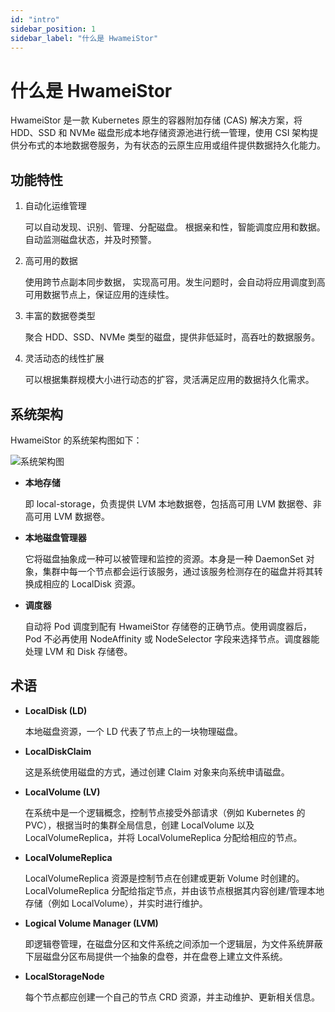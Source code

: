 ```yaml
---
id: "intro"
sidebar_position: 1
sidebar_label: "什么是 HwameiStor"
---
```


# 什么是 HwameiStor

HwameiStor 是一款 Kubernetes 原生的容器附加存储 (CAS) 解决方案，将 HDD、SSD 和 NVMe 磁盘形成本地存储资源池进行统一管理，使用 CSI 架构提供分布式的本地数据卷服务，为有状态的云原生应用或组件提供数据持久化能力。

## 功能特性

1. 自动化运维管理

   可以自动发现、识别、管理、分配磁盘。 根据亲和性，智能调度应用和数据。自动监测磁盘状态，并及时预警。

2. 高可用的数据

   使用跨节点副本同步数据， 实现高可用。发生问题时，会自动将应用调度到高可用数据节点上，保证应用的连续性。

3. 丰富的数据卷类型

   聚合 HDD、SSD、NVMe 类型的磁盘，提供非低延时，高吞吐的数据服务。

4. 灵活动态的线性扩展

   可以根据集群规模大小进行动态的扩容，灵活满足应用的数据持久化需求。

## 系统架构

HwameiStor 的系统架构图如下：

![系统架构图](img/architecture.png)

- **本地存储**

  即 local-storage，负责提供 LVM 本地数据卷，包括高可用 LVM 数据卷、非高可用 LVM 数据卷。

- **本地磁盘管理器**

  它将磁盘抽象成一种可以被管理和监控的资源。本身是一种 DaemonSet 对象，集群中每一个节点都会运行该服务，通过该服务检测存在的磁盘并将其转换成相应的 LocalDisk 资源。

- **调度器**

  自动将 Pod 调度到配有 HwameiStor 存储卷的正确节点。使用调度器后，Pod 不必再使用 NodeAffinity 或 NodeSelector 字段来选择节点。调度器能处理 LVM 和 Disk 存储卷。


## 术语

- **LocalDisk (LD)**

  本地磁盘资源，一个 LD 代表了节点上的一块物理磁盘。

- **LocalDiskClaim**

  这是系统使用磁盘的方式，通过创建 Claim 对象来向系统申请磁盘。

- **LocalVolume (LV)**

  在系统中是一个逻辑概念，控制节点接受外部请求（例如 Kubernetes 的 PVC），根据当时的集群全局信息，创建 LocalVolume 以及LocalVolumeReplica，并将 LocalVolumeReplica 分配给相应的节点。

- **LocalVolumeReplica**

  LocalVolumeReplica 资源是控制节点在创建或更新 Volume 时创建的。LocalVolumeReplica 分配给指定节点，并由该节点根据其内容创建/管理本地存储（例如 LocalVolume），并实时进行维护。

- **Logical Volume Manager (LVM)**

  即逻辑卷管理，在磁盘分区和文件系统之间添加一个逻辑层，为文件系统屏蔽下层磁盘分区布局提供一个抽象的盘卷，并在盘卷上建立文件系统。

- **LocalStorageNode** 

  每个节点都应创建一个自己的节点 CRD 资源，并主动维护、更新相关信息。
